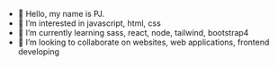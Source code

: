 - 👋 Hello, my name is PJ.
- 👀 I’m interested in javascript, html, css
- 🌱 I’m currently learning sass, react, node, tailwind, bootstrap4
- 💞️ I’m looking to collaborate on websites, web applications, frontend developing


